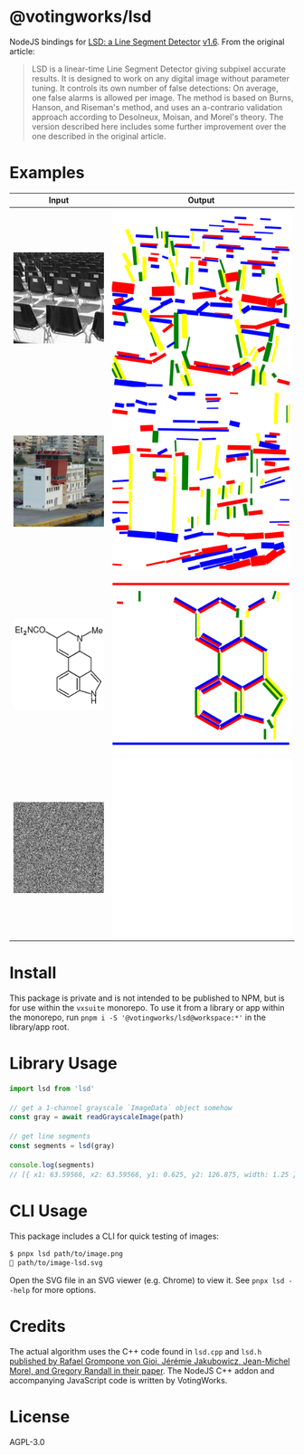 # @votingworks/lsd

NodeJS bindings for
[LSD: a Line Segment Detector](http://www.ipol.im/pub/art/2012/gjmr-lsd/)
[v1.6](http://www.ipol.im/pub/art/2012/gjmr-lsd/lsd_1.6.zip). From the original
article:

> LSD is a linear-time Line Segment Detector giving subpixel accurate results.
> It is designed to work on any digital image without parameter tuning. It
> controls its own number of false detections: On average, one false alarms is
> allowed per image. The method is based on Burns, Hanson, and Riseman's method,
> and uses an a-contrario validation approach according to Desolneux, Moisan,
> and Morel's theory. The version described here includes some further
> improvement over the one described in the original article.

# Examples

| Input                            | Output                               |
| -------------------------------- | ------------------------------------ |
| ![chairs](./docs/chairs.png)     | ![chairs](./docs/chairs-lsd.svg)     |
| ![le-piree](./docs/le-piree.png) | ![le-piree](./docs/le-piree-lsd.svg) |
| ![molecule](./docs/molecule.png) | ![molecule](./docs/molecule-lsd.svg) |
| ![noise](./docs/noise.png)       | ![noise](./docs/noise-lsd.svg)       |

# Install

This package is private and is not intended to be published to NPM, but is for
use within the `vxsuite` monorepo. To use it from a library or app within the
monorepo, run `pnpm i -S '@votingworks/lsd@workspace:*'` in the library/app
root.

# Library Usage

```ts
import lsd from 'lsd'

// get a 1-channel grayscale `ImageData` object somehow
const gray = await readGrayscaleImage(path)

// get line segments
const segments = lsd(gray)

console.log(segments)
// [{ x1: 63.59566, x2: 63.59566, y1: 0.625, y2: 126.875, width: 1.25 }, …]
```

# CLI Usage

This package includes a CLI for quick testing of images:

```sh
$ pnpx lsd path/to/image.png
📝 path/to/image-lsd.svg
```

Open the SVG file in an SVG viewer (e.g. Chrome) to view it. See `pnpx lsd --help` for more options.

# Credits

The actual algorithm uses the C++ code found in `lsd.cpp` and `lsd.h`
[published by Rafael Grompone von Gioi, Jérémie Jakubowicz, Jean-Michel Morel, and Gregory Randall in their paper](http://www.ipol.im/pub/art/2012/gjmr-lsd/).
The NodeJS C++ addon and accompanying JavaScript code is written by VotingWorks.

# License

AGPL-3.0
